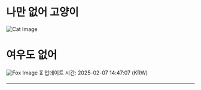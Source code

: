
# 나만 없어 고양이

![Cat Image](https://cdn2.thecatapi.com/images/a5m.jpg)

# 여우도 없어
![Fox Image](https://randomfox.ca/images/120.jpg)
⏳ 업데이트 시간: 2025-02-07 14:47:07 (KRW)

---
